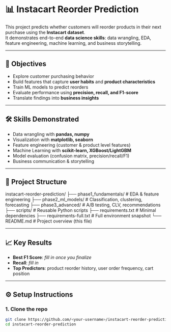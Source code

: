 # 📊 Instacart Reorder Prediction  

This project predicts whether customers will reorder products in their next purchase using the **Instacart dataset**.  
It demonstrates end-to-end **data science skills**: data wrangling, EDA, feature engineering, machine learning, and business storytelling.  

---

## 🎯 Objectives  
- Explore customer purchasing behavior  
- Build features that capture **user habits** and **product characteristics**  
- Train ML models to predict reorders  
- Evaluate performance using **precision, recall, and F1-score**  
- Translate findings into **business insights**  

---

## 🛠️ Skills Demonstrated  
- Data wrangling with **pandas, numpy**  
- Visualization with **matplotlib, seaborn**  
- Feature engineering (customer & product level features)  
- Machine Learning with **scikit-learn, XGBoost/LightGBM**  
- Model evaluation (confusion matrix, precision/recall/F1)  
- Business communication & storytelling  

---

## 📂 Project Structure  


instacart-reorder-prediction/
├── phase1_fundamentals/ # EDA & feature engineering
├── phase2_ml_models/ # Classification, clustering, forecasting
├── phase3_advanced/ # A/B testing, CLV, recommendations
├── scripts/ # Reusable Python scripts
├── requirements.txt # Minimal dependencies
├── requirements-full.txt # Full environment snapshot
└── README.md # Project overview (this file)


---

## 📈 Key Results  
- **Best F1 Score**: *fill in once you finalize*  
- **Recall**: *fill in*  
- **Top Predictors**: product reorder history, user order frequency, cart position  

---

## ⚙️ Setup Instructions  

### 1. Clone the repo  
```bash
git clone https://github.com/<your-username>/instacart-reorder-prediction.git
cd instacart-reorder-prediction
